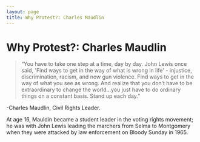 ```yaml
---
layout: page
title: Why Protest?: Charles Maudlin
---
```


Why Protest?: Charles Maudlin
=================

>“You have to take one step at a time, day by day. John Lewis once said, 'Find ways to get in the way of what is wrong in life' - injustice, discrimination, racism, and now gun violence. Find ways to get in the way of what you see as wrong. And realize that you don’t have to be extraordinary to change the world…you just have to do ordinary things on a constant basis. Stand up each day.” 

-Charles Maudlin, Civil Rights Leader. 

At age 16, Mauldin became a student leader in the voting rights movement; he was with John Lewis leading the marchers from Selma to Montgomery when they were attacked by law enforcement on Bloody Sunday in 1965. 
